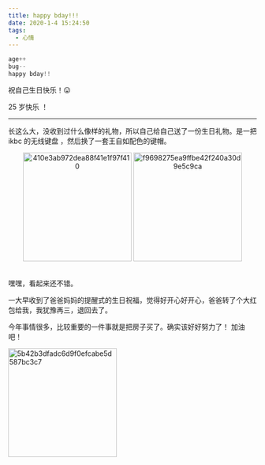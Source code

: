 ```yaml
---
title: happy bday!!!
date: 2020-1-4 15:24:50
tags:
  - 心情
---
```


```js
age++
bug--
happy bday!!
```

祝自己生日快乐！😛

25 岁快乐 ！

<!--more-->

---

长这么大，没收到过什么像样的礼物，所以自己给自己送了一份生日礼物。是一把 ikbc 的无线键盘 ，然后换了一套王自如配色的键帽。

<div style="text-align:center">
<img style="width:220px;height:auto;margin-bottom:20px" src='https://gitee.com/zhuiyue132/images/raw/master/410e3ab972dea88f41e1f97f410.jpg' alt='410e3ab972dea88f41e1f97f410'/>

<img style="width:220px;height:auto" src='https://gitee.com/zhuiyue132/images/raw/master/f9698275ea9ffbe42f240a30d9e5c9ca.jpg' alt='f9698275ea9ffbe42f240a30d9e5c9ca'/>
</div>

嘿嘿，看起来还不错。

一大早收到了爸爸妈妈的提醒式的生日祝福，觉得好开心好开心，爸爸转了个大红包给我，我犹豫再三，退回去了。

今年事情很多，比较重要的一件事就是把房子买了。确实该好好努力了！ 加油吧！

<img style="width:220px;height:auto" src='https://gitee.com/zhuiyue132/images/raw/master/5b42b3dfadc6d9f0efcabe5d587bc3c7.jpg' alt='5b42b3dfadc6d9f0efcabe5d587bc3c7'/>
